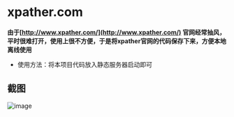 # xpather.com

**由于[http://www.xpather.com/](http://www.xpather.com/) 官网经常抽风，平时很难打开，使用上很不方便，于是将xpather官网的代码保存下来，方便本地离线使用**

- 使用方法：将本项目代码放入静态服务器启动即可

## 截图

![image](https://raw.githubusercontent.com/stx0821/xpather.com/master/img.jpg)
